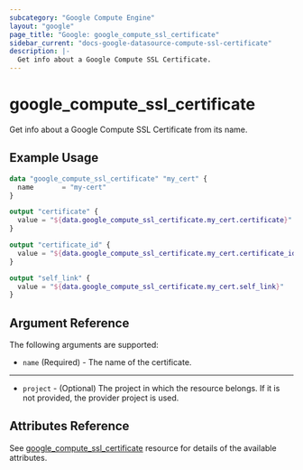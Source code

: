 ```yaml
---
subcategory: "Google Compute Engine"
layout: "google"
page_title: "Google: google_compute_ssl_certificate"
sidebar_current: "docs-google-datasource-compute-ssl-certificate"
description: |-
  Get info about a Google Compute SSL Certificate.
---
```


# google\_compute\_ssl\_certificate

Get info about a Google Compute SSL Certificate from its name.

## Example Usage

```tf
data "google_compute_ssl_certificate" "my_cert" {
  name       = "my-cert"
}

output "certificate" {
  value = "${data.google_compute_ssl_certificate.my_cert.certificate}"
}

output "certificate_id" {
  value = "${data.google_compute_ssl_certificate.my_cert.certificate_id}"
}

output "self_link" {
  value = "${data.google_compute_ssl_certificate.my_cert.self_link}"
}
```

## Argument Reference

The following arguments are supported:

* `name` (Required) - The name of the certificate.

- - -

* `project` - (Optional) The project in which the resource belongs. If it
    is not provided, the provider project is used.

## Attributes Reference

See [google_compute_ssl_certificate](https://www.terraform.io/docs/providers/google/r/compute_ssl_certificate.html) resource for details of the available attributes.
